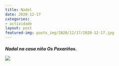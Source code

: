 ```yaml
---
title: Nadal
date: 2020-12-17
categories:
- actividade
layout: post
featured-img: posts_img/2020/12/17/2020-12-17.jpg
---
```

 <h5 class="center header text_h2">

 <!--more-->

Nadal na casa niño Os Paxariños.

<div class="row">
    <div class="col s12 m12">
		<img class="responsive-img" src="{{ site.baseurl }}/posts_img/2020/12/17/2020-12-177.jpg">
</div>

